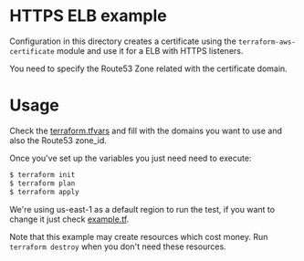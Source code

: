 HTTPS ELB example
====================

Configuration in this directory creates a certificate using the `terraform-aws-certificate` module and use it for a ELB with HTTPS listeners.

You need to specify the Route53 Zone related with the certificate domain.

Usage
=====

Check the [terraform.tfvars](terraform.tfvars) and fill with the domains you want to use and also the Route53 zone_id.

Once you've set up the variables you just need need to execute:

```bash
$ terraform init
$ terraform plan
$ terraform apply
```

We're using us-east-1 as a default region to run the test, if you want to change it just check [example.tf](example.tf).

Note that this example may create resources which cost money. Run `terraform destroy` when you don't need these resources.
